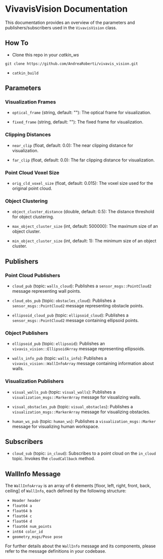 # VivavisVision Documentation

This documentation provides an overview of the parameters and publishers/subscribers used in the `VivavisVision` class.

## How To

- Clone this repo in your *catkin_ws*

`git clone https://github.com/AndreaRoberti/vivavis_vision.git`

- `catkin_build`

## Parameters

### Visualization Frames

- `optical_frame` (string, default: ""): The optical frame for visualization.

- `fixed_frame` (string, default: ""): The fixed frame for visualization.

### Clipping Distances

- `near_clip` (float, default: 0.0): The near clipping distance for visualization.

- `far_clip` (float, default: 0.0): The far clipping distance for visualization.

### Point Cloud Voxel Size

- `orig_cld_voxel_size` (float, default: 0.015): The voxel size used for the original point cloud.

### Object Clustering

- `object_cluster_distance` (double, default: 0.5): The distance threshold for object clustering.

- `max_object_cluster_size` (int, default: 500000): The maximum size of an object cluster.

- `min_object_cluster_size` (int, default: 1): The minimum size of an object cluster.

## Publishers

### Point Cloud Publishers

- `cloud_pub` (topic: `walls_cloud`): Publishes a `sensor_msgs::PointCloud2` message representing wall points.

- `cloud_obs_pub` (topic: `obstacles_cloud`): Publishes a `sensor_msgs::PointCloud2` message representing obstacle points.

- `ellipsoid_cloud_pub` (topic: `ellipsoid_cloud`): Publishes a `sensor_msgs::PointCloud2` message containing ellipsoid points.

### Object Publishers

- `ellipsoid_pub` (topic: `ellipsoid`): Publishes an `vivavis_vision::EllipsoidArray` message representing ellipsoids.

- `walls_info_pub` (topic: `walls_info`): Publishes a `vivavis_vision::WallInfoArray` message containing information about walls.

### Visualization Publishers

- `visual_walls_pub` (topic: `visual_walls`): Publishes a `visualization_msgs::MarkerArray` message for visualizing walls.

- `visual_obstacles_pub` (topic: `visual_obstacles`): Publishes a `visualization_msgs::MarkerArray` message for visualizing obstacles.

- `human_ws_pub` (topic: `human_ws`): Publishes a `visualization_msgs::Marker` message for visualizing human workspace.

## Subscribers

- `cloud_sub` (topic: `in_cloud`): Subscribes to a point cloud on the `in_cloud` topic. Invokes the `cloudCallback` method.

## WallInfo Message

The `WallInfoArray` is an array of 6 elements [floor, left, right, front, back, ceiling] of `WallInfo`, each defined by the following structure:

- `Header header`
- `float64 a`
- `float64 b`
- `float64 c`
- `float64 d`
- `float64 num_points`
- `int64 color_id`
- `geometry_msgs/Pose pose`

For further details about the `WallInfo` message and its components, please refer to the message definitions in your codebase.

